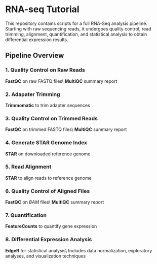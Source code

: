 # RNA-seq Tutorial 
This repository contains scripts for a full RNA-Seq analysis pipeline. Starting with raw sequencing reads, it undergoes quality control, read trimming, alignment, quantification, and statistical analysis to obtain differential expression results. 

## Pipeline Overview 

### 1. Quality Control on Raw Reads 
**FastQC** on raw FASTQ files\ 
**MultiQC** summary report 

### 2. Adapater Trimming 
**Trimmomatic** to trim adapter sequences 

### 3. Quality Control on Trimmed Reads 
**FastQC** on trimmed FASTQ files\ 
**MultiQC** summary report 

### 4. Generate STAR Genome Index 
**STAR** on downloaded reference genome 

### 5. Read Alignment 
**STAR** to align reads to reference genome 

### 6. Quality Control of Aligned Files 
**FastQC** on *BAM* files\ 
**MultiQC** summary report 

### 7. Quantification 
**FeatureCounts** to quantify gene expression 

### 8. Differential Expression Analysis 
**EdgeR** for statistical analysis\ 
Includes data normalization, exploratory analyses, and visualization techniques 
